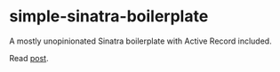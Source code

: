 # simple-sinatra-boilerplate

A mostly unopinionated Sinatra boilerplate with Active Record included.

Read <a href="http://www.liroyleshed.com/simple-sinatra-boilerplate">post</a>.
